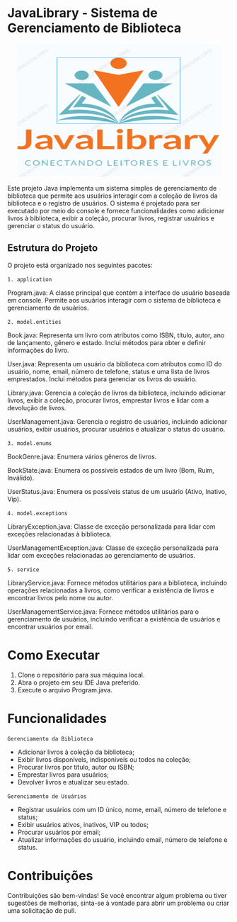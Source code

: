 # JavaLibrary - Sistema de Gerenciamento de Biblioteca

<p align="center">
  <img width="460" height="300" src="/JavaLibrary_Logo.PNG">
</p>
   

Este projeto Java implementa um sistema simples de gerenciamento de biblioteca que permite aos usuários interagir com a coleção de livros da biblioteca e o registro de usuários. O sistema é projetado para ser executado por meio do console e fornece funcionalidades como adicionar livros à biblioteca, exibir a coleção, procurar livros, registrar usuários e gerenciar o status do usuário.

## Estrutura do Projeto
O projeto está organizado nos seguintes pacotes:

`1. application`

Program.java: A classe principal que contém a interface do usuário baseada em console. Permite aos usuários interagir com o sistema de biblioteca e gerenciamento de usuários.

`2. model.entities`

Book.java: Representa um livro com atributos como ISBN, título, autor, ano de lançamento, gênero e estado. Inclui métodos para obter e definir informações do livro.

User.java: Representa um usuário da biblioteca com atributos como ID do usuário, nome, email, número de telefone, status e uma lista de livros emprestados. Inclui métodos para gerenciar os livros do usuário.

Library.java: Gerencia a coleção de livros da biblioteca, incluindo adicionar livros, exibir a coleção, procurar livros, emprestar livros e lidar com a devolução de livros.

UserManagement.java: Gerencia o registro de usuários, incluindo adicionar usuários, exibir usuários, procurar usuários e atualizar o status do usuário.

`3. model.enums`

BookGenre.java: Enumera vários gêneros de livros.

BookState.java: Enumera os possíveis estados de um livro (Bom, Ruim, Inválido).

UserStatus.java: Enumera os possíveis status de um usuário (Ativo, Inativo, Vip).

`4. model.exceptions`

LibraryException.java: Classe de exceção personalizada para lidar com exceções relacionadas à biblioteca.

UserManagementException.java: Classe de exceção personalizada para lidar com exceções relacionadas ao gerenciamento de usuários.

`5. service`

LibraryService.java: Fornece métodos utilitários para a biblioteca, incluindo operações relacionadas a livros, como verificar a existência de livros e encontrar livros pelo nome ou autor.

UserManagementService.java: Fornece métodos utilitários para o gerenciamento de usuários, incluindo verificar a existência de usuários e encontrar usuários por email.

# Como Executar
1. Clone o repositório para sua máquina local.
2. Abra o projeto em seu IDE Java preferido.
3. Execute o arquivo Program.java.

# Funcionalidades

`Gerenciamento da Biblioteca`
- Adicionar livros à coleção da biblioteca;
- Exibir livros disponíveis, indisponíveis ou todos na coleção;
- Procurar livros por título, autor ou ISBN;
- Emprestar livros para usuários;
- Devolver livros e atualizar seu estado.

`Gerenciamento de Usuários`
- Registrar usuários com um ID único, nome, email, número de telefone e status;
- Exibir usuários ativos, inativos, VIP ou todos;
- Procurar usuários por email;
- Atualizar informações do usuário, incluindo email, número de telefone e status.

# Contribuições

Contribuições são bem-vindas! Se você encontrar algum problema ou tiver sugestões de melhorias, sinta-se à vontade para abrir um problema ou criar uma solicitação de pull.

